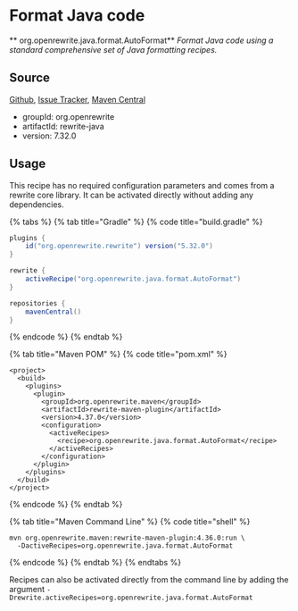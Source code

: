 # Format Java code

** org.openrewrite.java.format.AutoFormat**
_Format Java code using a standard comprehensive set of Java formatting recipes._

## Source

[Github](https://github.com/openrewrite/rewrite), [Issue Tracker](https://github.com/openrewrite/rewrite/issues), [Maven Central](https://search.maven.org/artifact/org.openrewrite/rewrite-java/7.32.0/jar)

* groupId: org.openrewrite
* artifactId: rewrite-java
* version: 7.32.0


## Usage

This recipe has no required configuration parameters and comes from a rewrite core library. It can be activated directly without adding any dependencies.

{% tabs %}
{% tab title="Gradle" %}
{% code title="build.gradle" %}
```groovy
plugins {
    id("org.openrewrite.rewrite") version("5.32.0")
}

rewrite {
    activeRecipe("org.openrewrite.java.format.AutoFormat")
}

repositories {
    mavenCentral()
}

```
{% endcode %}
{% endtab %}

{% tab title="Maven POM" %}
{% code title="pom.xml" %}
```markup
<project>
  <build>
    <plugins>
      <plugin>
        <groupId>org.openrewrite.maven</groupId>
        <artifactId>rewrite-maven-plugin</artifactId>
        <version>4.37.0</version>
        <configuration>
          <activeRecipes>
            <recipe>org.openrewrite.java.format.AutoFormat</recipe>
          </activeRecipes>
        </configuration>
      </plugin>
    </plugins>
  </build>
</project>
```
{% endcode %}
{% endtab %}

{% tab title="Maven Command Line" %}
{% code title="shell" %}
```shell
mvn org.openrewrite.maven:rewrite-maven-plugin:4.36.0:run \
  -DactiveRecipes=org.openrewrite.java.format.AutoFormat
```
{% endcode %}
{% endtab %}
{% endtabs %}

Recipes can also be activated directly from the command line by adding the argument `-Drewrite.activeRecipes=org.openrewrite.java.format.AutoFormat`
